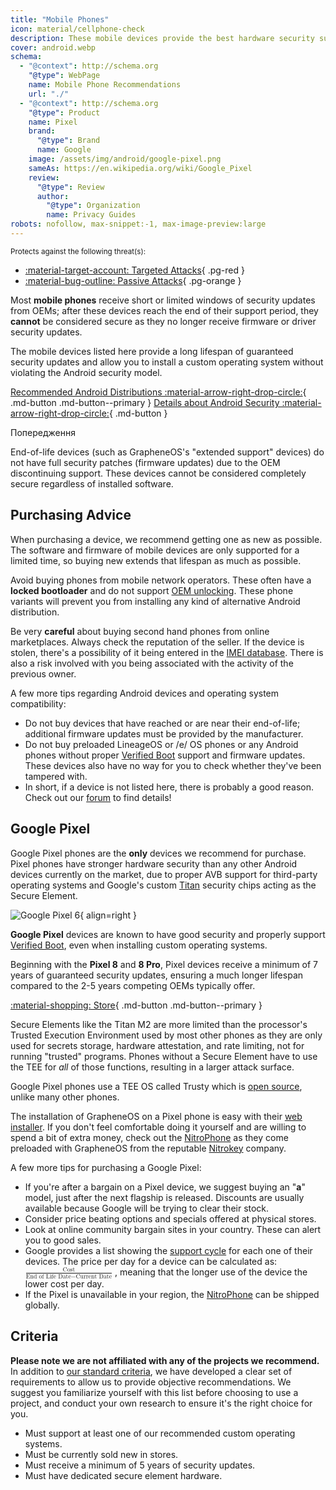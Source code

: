 ```yaml
---
title: "Mobile Phones"
icon: material/cellphone-check
description: These mobile devices provide the best hardware security support for custom Android operating systems.
cover: android.webp
schema:
  - "@context": http://schema.org
    "@type": WebPage
    name: Mobile Phone Recommendations
    url: "./"
  - "@context": http://schema.org
    "@type": Product
    name: Pixel
    brand:
      "@type": Brand
      name: Google
    image: /assets/img/android/google-pixel.png
    sameAs: https://en.wikipedia.org/wiki/Google_Pixel
    review:
      "@type": Review
      author:
        "@type": Organization
        name: Privacy Guides
robots: nofollow, max-snippet:-1, max-image-preview:large
---
```


<small>Protects against the following threat(s):</small>

- [:material-target-account: Targeted Attacks](basics/common-threats.md#attacks-against-specific-individuals){ .pg-red }
- [:material-bug-outline: Passive Attacks](basics/common-threats.md#security-and-privacy){ .pg-orange }

Most **mobile phones** receive short or limited windows of security updates from OEMs; after these devices reach the end of their support period, they **cannot** be considered secure as they no longer receive firmware or driver security updates.

The mobile devices listed here provide a long lifespan of guaranteed security updates and allow you to install a custom operating system without violating the Android security model.

[Recommended Android Distributions :material-arrow-right-drop-circle:](android/distributions.md){ .md-button .md-button--primary } [Details about Android Security :material-arrow-right-drop-circle:](os/android-overview.md#security-protections){ .md-button }

<div class="admonition warning" markdown>
<p class="admonition-title">Попередження</p>

End-of-life devices (such as GrapheneOS's "extended support" devices) do not have full security patches (firmware updates) due to the OEM discontinuing support. These devices cannot be considered completely secure regardless of installed software.

</div>

## Purchasing Advice

When purchasing a device, we recommend getting one as new as possible. The software and firmware of mobile devices are only supported for a limited time, so buying new extends that lifespan as much as possible.

Avoid buying phones from mobile network operators. These often have a **locked bootloader** and do not support [OEM unlocking](https://source.android.com/devices/bootloader/locking_unlocking). These phone variants will prevent you from installing any kind of alternative Android distribution.

Be very **careful** about buying second hand phones from online marketplaces. Always check the reputation of the seller. If the device is stolen, there's a possibility of it being entered in the [IMEI database](https://gsma.com/get-involved/working-groups/terminal-steering-group/imei-database). There is also a risk involved with you being associated with the activity of the previous owner.

A few more tips regarding Android devices and operating system compatibility:

- Do not buy devices that have reached or are near their end-of-life; additional firmware updates must be provided by the manufacturer.
- Do not buy preloaded LineageOS or /e/ OS phones or any Android phones without proper [Verified Boot](https://source.android.com/security/verifiedboot) support and firmware updates. These devices also have no way for you to check whether they've been tampered with.
- In short, if a device is not listed here, there is probably a good reason. Check out our [forum](https://discuss.privacyguides.net) to find details!

## Google Pixel

Google Pixel phones are the **only** devices we recommend for purchase. Pixel phones have stronger hardware security than any other Android devices currently on the market, due to proper AVB support for third-party operating systems and Google's custom [Titan](https://security.googleblog.com/2021/10/pixel-6-setting-new-standard-for-mobile.html) security chips acting as the Secure Element.

<div class="admonition recommendation" markdown>

![Google Pixel 6](assets/img/android/google-pixel.png){ align=right }

**Google Pixel** devices are known to have good security and properly support [Verified Boot](https://source.android.com/security/verifiedboot), even when installing custom operating systems.

Beginning with the **Pixel 8** and **8 Pro**, Pixel devices receive a minimum of 7 years of guaranteed security updates, ensuring a much longer lifespan compared to the 2-5 years competing OEMs typically offer.

[:material-shopping: Store](https://store.google.com/category/phones){ .md-button .md-button--primary }

</div>

Secure Elements like the Titan M2 are more limited than the processor's Trusted Execution Environment used by most other phones as they are only used for secrets storage, hardware attestation, and rate limiting, not for running "trusted" programs. Phones without a Secure Element have to use the TEE for _all_ of those functions, resulting in a larger attack surface.

Google Pixel phones use a TEE OS called Trusty which is [open source](https://source.android.com/security/trusty#whyTrusty), unlike many other phones.

The installation of GrapheneOS on a Pixel phone is easy with their [web installer](https://grapheneos.org/install/web). If you don't feel comfortable doing it yourself and are willing to spend a bit of extra money, check out the [NitroPhone](https://shop.nitrokey.com/shop) as they come preloaded with GrapheneOS from the reputable [Nitrokey](https://nitrokey.com/about) company.

A few more tips for purchasing a Google Pixel:

- If you're after a bargain on a Pixel device, we suggest buying an "**a**" model, just after the next flagship is released. Discounts are usually available because Google will be trying to clear their stock.
- Consider price beating options and specials offered at physical stores.
- Look at online community bargain sites in your country. These can alert you to good sales.
- Google provides a list showing the [support cycle](https://support.google.com/nexus/answer/4457705) for each one of their devices. The price per day for a device can be calculated as: <math xmlns="http://www.w3.org/1998/Math/MathML" display="inline" class="tml-display" style="display:inline math;"> <mfrac> <mtext>Cost</mtext> <mrow> <mtext>End of Life Date</mtext> <mo>−</mo> <mtext>Current Date</mtext> </mrow> </mfrac> </math>
  , meaning that the longer use of the device the lower cost per day.
- If the Pixel is unavailable in your region, the [NitroPhone](https://shop.nitrokey.com/shop) can be shipped globally.

## Criteria

**Please note we are not affiliated with any of the projects we recommend.** In addition to [our standard criteria](about/criteria.md), we have developed a clear set of requirements to allow us to provide objective recommendations. We suggest you familiarize yourself with this list before choosing to use a project, and conduct your own research to ensure it's the right choice for you.

- Must support at least one of our recommended custom operating systems.
- Must be currently sold new in stores.
- Must receive a minimum of 5 years of security updates.
- Must have dedicated secure element hardware.
